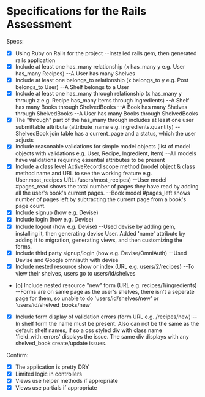 # Specifications for the Rails Assessment

Specs:
- [x] Using Ruby on Rails for the project
      --Installed rails gem, then generated rails application
- [x] Include at least one has_many relationship (x has_many y e.g. User has_many Recipes) 
      --A User has many Shelves
- [x] Include at least one belongs_to relationship (x belongs_to y e.g. Post belongs_to User)
      --A Shelf belongs to a User
- [x] Include at least one has_many through relationship (x has_many y through z e.g. Recipe has_many Items through Ingredients)
      --A Shelf has many Books through ShelvedBooks
      --A Book has many Shelves through ShelvedBooks
      --A User has many Books through ShelvedBooks
- [x] The "through" part of the has_many through includes at least one user submittable attribute (attribute_name e.g. ingredients.quantity)
      --ShelvedBook join table has a current_page and a status, which the user adjusts
- [x] Include reasonable validations for simple model objects (list of model objects with validations e.g. User, Recipe, Ingredient, Item)
      --All models have validations requiring essential attributes to be present
- [x] Include a class level ActiveRecord scope method (model object & class method name and URL to see the working feature e.g. User.most_recipes URL: /users/most_recipes)
      --User model #pages_read shows the total number of pages they have read by adding all the user's book's current pages. 
      --Book model #pages_left shows number of pages left by subtracting the current page from a book's page count.
- [x] Include signup (how e.g. Devise)
- [x] Include login (how e.g. Devise)
- [x] Include logout (how e.g. Devise)
      --Used devise by adding gem, installing it, then generating devise User. Added 'name' attribute by adding it to migration, generating views, and then customizing the forms.  
- [x] Include third party signup/login (how e.g. Devise/OmniAuth)
      --Used Devise and Google omniauth with devise
- [x] Include nested resource show or index (URL e.g. users/2/recipes)
      --To view their shelves, users go to users/id/shelves
- [o] Include nested resource "new" form (URL e.g. recipes/1/ingredients)
      --Forms are on same page as the user's shelves, there isn't a seperate page for them, so unable to do 'users/id/shelves/new' or 'users/id/shelved_books/new'
- [x] Include form display of validation errors (form URL e.g. /recipes/new)
      --In shelf form the name must be present. Also can not be the same as the default shelf names, if so a css styled div with class name 'field_with_errors' displays the issue. The same div displays with any shelved_book create/update issues. 

Confirm:
- [x] The application is pretty DRY
- [x] Limited logic in controllers
- [x] Views use helper methods if appropriate
- [x] Views use partials if appropriate